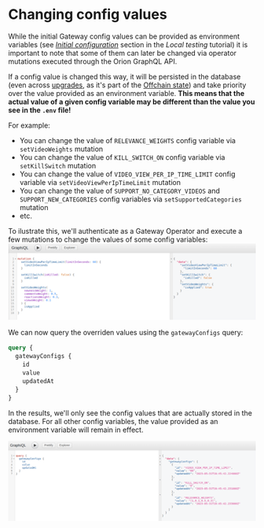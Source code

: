 # Changing config values

While the initial Gateway config values can be provided as environment variables (see _[Initial configuration](./local-testing.md#initial-configuration)_ section in the _Local testing_ tutorial) it is important to note that some of them can later be changed via operator mutations executed through the Orion GraphQL API.

If a config value is changed this way, it will be persisted in the database (even across [upgrades](./upgrading-orion.md), as it's part of the [Offchain state](../../developer-guide/tutorials/preserving-offchain-state.md)) and take priority over the value provided as an environment variable. **This means that the actual value of a given config variable may be different than the value you see in the `.env` file!**

For example:
- You can change the value of `RELEVANCE_WEIGHTS` config variable via `setVideoWeights` mutation
- You can change the value of `KILL_SWITCH_ON` config variable via `setKillSwitch` mutation
- You can change the value of `VIDEO_VIEW_PER_IP_TIME_LIMIT` config variable via `setVideoViewPerIpTimeLimit` mutation
- You can change the value of `SUPPORT_NO_CATEGORY_VIDEOS` and `SUPPORT_NEW_CATEGORIES` config variables via `setSupportedCategories` mutation
- etc.

To ilustrate this, we'll authenticate as a Gateway Operator and execute a few mutations to change the values of some config variables:
![image](../assets/setting-config-values.png)

We can now query the overriden values using the `gatewayConfigs` query:
```graphql
query {
  gatewayConfigs {
    id
    value
    updatedAt
  }
}
```

In the results, we'll only see the config values that are actually stored in the database. For all other config variables, the value provided as an environment variable will remain in effect.

![image](../assets/query-config-variables.png)